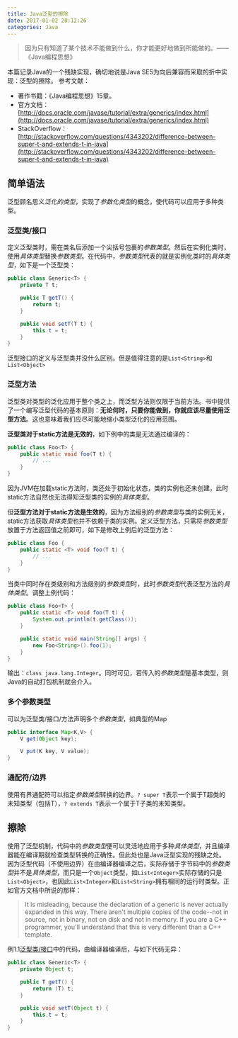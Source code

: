 ```yaml
---
title: Java泛型的擦除
date: 2017-01-02 20:12:26
categories: Java
---
```

<blockquote class="blockquote-center">因为只有知道了某个技术不能做到什么，你才能更好地做到所能做的。——《Java编程思想》</blockquote>

本篇记录Java的一个残缺实现，确切地说是Java SE5为向后兼容而采取的折中实现：泛型的擦除。<!-- more -->
参考文献：
* 著作书籍：《Java编程思想》15章。
* 官方文档：[http://docs.oracle.com/javase/tutorial/extra/generics/index.html](http://docs.oracle.com/javase/tutorial/extra/generics/index.html)
* StackOverflow：[http://stackoverflow.com/questions/4343202/difference-between-super-t-and-extends-t-in-java](http://stackoverflow.com/questions/4343202/difference-between-super-t-and-extends-t-in-java)

## 简单语法
泛型顾名思义*泛化的类型*，实现了*参数化类型*的概念，使代码可以应用于多种类型。

### 泛型类/接口
定义泛型类时，需在类名后添加一个尖括号包裹的*参数类型*。然后在实例化类时，使用*具体类型*替换*参数类型*。在代码中，*参数类型*代表的就是实例化类时的*具体类型*，如下是一个泛型类：
```java
public class Generic<T> {
    private T t;

    public T getT() {
        return t;
    }

    public void setT(T t) {
        this.t = t;
    }
}
```
泛型接口的定义与泛型类并没什么区别。但是值得注意的是`List<String>`和`List<Object>`

### 泛型方法
泛型类对类型的泛化应用于整个类之上，而泛型方法则仅限于当前方法。书中提供了一个编写泛型代码的基本原则：**无论何时，只要你能做到，你就应该尽量使用泛型方法**。这也意味着我们应尽可能地缩小类型泛化的应用范围。

**泛型类对于static方法是无效的**，如下例中的类是无法通过编译的：
```java
public class Foo<T> {
    public static void foo(T t) {
        // ...
    }
}
```
因为JVM在加载static方法时，类还处于初始化状态，类的实例也还未创建，此时static方法自然也无法得知泛型类的实例的*具体类型*。

但**泛型方法对于static方法是生效的**，因为方法级别的*参数类型*与类的实例无关，static方法获取*具体类型*也并不依赖于类的实例。定义泛型方法，只需将*参数类型*放置于方法返回值之前即可，如下是修改上例后的泛型方法：
```java
public class Foo {
    public static <T> void foo(T t) {
        // ...
    }
}
```
当类中同时存在类级别和方法级别的*参数类型*时，此时*参数类型*代表泛型方法的*具体类型*。调整上例代码：
```java
public class Foo<T> {
    public static <T> void foo(T t) {
        System.out.println(t.getClass());
    }

    public static void main(String[] args) {
        new Foo<String>().foo(1);
    }
}
```
输出：`class java.lang.Integer`。同时可见，若传入的*参数类型*是基本类型，则Java的自动打包机制就会介入。

### 多个参数类型
可以为泛型类/接口/方法声明多个*参数类型*，如典型的Map
```java
public interface Map<K,V> {
    V get(Object key);

    V put(K key, V value);
}
```

### 通配符/边界
使用有界通配符可以指定*参数类型*转换的边界。`? super T`表示一个属于T超类的未知类型（包括T），`? extends T`表示一个属于T子类的未知类型。

## 擦除
使用了泛型机制，代码中的*参数类型*便可以灵活地应用于多种*具体类型*，并且编译器能在编译期就检查类型转换的正确性。但此处也是Java泛型实现的残缺之处。因为泛型代码（不使用边界）在由编译器编译之后，实际存储于字节码中的*参数类型*并不是*具体类型*，而只是一个`Object`类型，如`List<Integer>`实际存储的只是`List<Object>`，也因此`List<Integer>`和`List<String>`拥有相同的运行时类型。正如官方文档中所说的那样：
> It is misleading, because the declaration of a generic is never actually expanded in this way. There aren't multiple copies of the code--not in source, not in binary, not on disk and not in memory. If you are a C++ programmer, you'll understand that this is very different than a C++ template.

例1.1[泛型类/接口](#泛型类-接口)中的代码，由编译器编译后，与如下代码无异：
```java
public class Generic<T> {
    private Object t;

    public T getT() {
        return (T) t;
    }

    public void setT(Object t) {
        this.t = t;
    }
}
```
